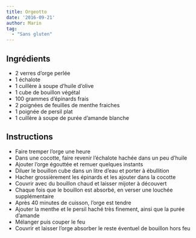 ```yaml
---
title: Orgeotto
date: '2016-09-21'
author: Marin
tag: 
  - "Sans gluten"
---
```

## Ingrédients
- 2 verres d’orge perlée
- 1 échalote
- 1 cuillère à soupe d’huile d’olive
- 1 cube de bouillon végétal
- 100 grammes d’épinards frais
- 2 poignées de feuilles de menthe fraiches
- 1 poignée de persil plat
- 1 cuillère à soupe de purée d’amande blanche

## Instructions
- Faire tremper l’orge une heure
- Dans une cocotte, faire revenir l’échalote hachée dans un peu d’huile
- Ajouter l’orge égouttée et remuer quelques instants
- Diluer le bouillon cube dans un litre d’eau et porter à ébullition
- Hacher grossièrement les épinards et les ajouter dans la cocotte
- Couvrir avec du bouillon chaud et laisser mijoter à découvert
- Chaque fois que le bouillon est absorbé, en verser une louchée supplémentaire
- Après 40 minutes de cuisson, l’orge est tendre
- Ajouter la menthe et le persil haché très finement, ainsi que la purée d’amande
- Mélanger puis couper le feu
- Couvrir et laisser l’orge absorber le reste éventuel de bouillon hors feu

